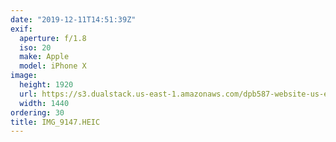 ```yaml
---
date: "2019-12-11T14:51:39Z"
exif:
  aperture: f/1.8
  iso: 20
  make: Apple
  model: iPhone X
image:
  height: 1920
  url: https://s3.dualstack.us-east-1.amazonaws.com/dpb587-website-us-east-1/asset/gallery/2019-south-america/56d1b3c1-ac72-7056-2933-2aa84ddbc687~1920.jpg
  width: 1440
ordering: 30
title: IMG_9147.HEIC
---
```


